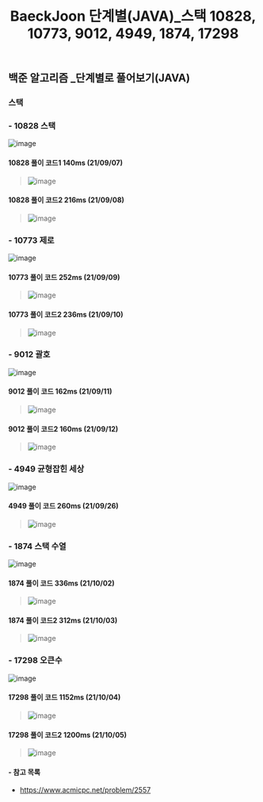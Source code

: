 ﻿---
layout: single
title: "BaeckJoon 단계별(JAVA)_스택 10828, 10773, 9012, 4949, 1874, 17298"
read_time: true
categories: 
 - BaeckJoon 
tags: 
 - Algorithm
 - BaeckJoon 
last_modified_at: '2021-09-06 23:32:00 +0800'
toc: true
toc_sticky: true
toc_label: 목차
---
## 백준 알고리즘 _단계별로 풀어보기(JAVA)
### 스택
### - 10828 스택
![image](https://user-images.githubusercontent.com/66898243/132350745-225336dc-0ab7-488d-9543-f65e66a3f6a0.png)

#### 10828 풀이 코드1 140ms (21/09/07)
>  ![image](https://user-images.githubusercontent.com/66898243/132353048-666f3a37-d310-4084-befa-ce64662ff91a.png)

#### 10828 풀이 코드2 216ms (21/09/08)
>  ![image](https://user-images.githubusercontent.com/66898243/132493367-9c784d0b-ea63-4f18-8b10-a38c8210a2da.png)

### - 10773 제로
![image](https://user-images.githubusercontent.com/66898243/132705555-9e042b10-73c8-495f-988c-ae342425b567.png)

#### 10773 풀이 코드 252ms (21/09/09)
>  ![image](https://user-images.githubusercontent.com/66898243/132705944-f06796ad-5f43-4b58-9420-784adde8230f.png)

#### 10773 풀이 코드2 236ms (21/09/10)
>  ![image](https://user-images.githubusercontent.com/66898243/132840078-b14984b4-ee9a-4439-9657-99b2168b215b.png)

### - 9012 괄호
![image](https://user-images.githubusercontent.com/66898243/132945972-a48da38d-17e4-4c25-844d-642b6447cb28.png)

#### 9012 풀이 코드 162ms (21/09/11)
>  ![image](https://user-images.githubusercontent.com/66898243/132946020-92316e5e-d6eb-497d-a625-5b07ad0045b7.png)

#### 9012 풀이 코드2 160ms (21/09/12)
>  ![image](https://user-images.githubusercontent.com/66898243/132986052-eca421ab-95bf-4d21-ad63-40854de048d3.png)
 
### - 4949 균형잡힌 세상	
![image](https://user-images.githubusercontent.com/66898243/134808429-98e96f40-d747-4b08-9749-38c37063c9a7.png)

#### 4949 풀이 코드 260ms (21/09/26)
>  ![image](https://user-images.githubusercontent.com/66898243/134808411-1b73093b-01c9-4bdb-8801-569773f16c18.png)

### - 1874 스택 수열	
![image](https://user-images.githubusercontent.com/66898243/135714891-126947ae-9d4e-4102-9d07-c99d319ea6c0.png)

#### 1874 풀이 코드 336ms (21/10/02)
>  ![image](https://user-images.githubusercontent.com/66898243/135757468-73be39da-de06-4cc2-9f18-55e99b34f443.png)
>  
#### 1874 풀이 코드2 312ms (21/10/03)
>  ![image](https://user-images.githubusercontent.com/66898243/135757405-724efc08-59e5-4ad7-8724-9ade0929c414.png)

### - 17298 오큰수
![image](https://user-images.githubusercontent.com/66898243/135862248-6d58121e-5c08-42a9-a7f4-c30d0f1f895a.png)

#### 17298 풀이 코드 1152ms (21/10/04)
>  ![image](https://user-images.githubusercontent.com/66898243/135863678-718f77e3-52fe-4811-a15d-efcba6ccea17.png)

#### 17298 풀이 코드2 1200ms (21/10/05)
>  ![image](https://user-images.githubusercontent.com/66898243/136045365-6da9ce3a-76b8-4441-a51c-4b7ed7c62a10.png)

#### - 참고 목록
- https://www.acmicpc.net/problem/2557
